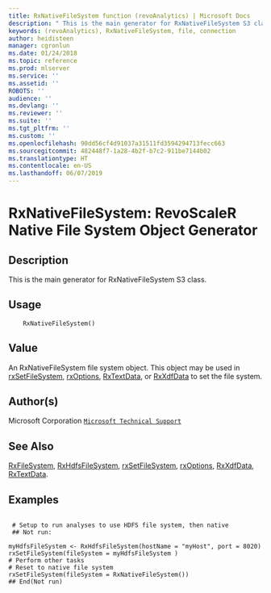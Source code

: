 ```yaml
---
title: RxNativeFileSystem function (revoAnalytics) | Microsoft Docs
description: " This is the main generator for RxNativeFileSystem S3 class. "
keywords: (revoAnalytics), RxNativeFileSystem, file, connection
author: heidisteen
manager: cgronlun
ms.date: 01/24/2018
ms.topic: reference
ms.prod: mlserver
ms.service: ''
ms.assetid: ''
ROBOTS: ''
audience: ''
ms.devlang: ''
ms.reviewer: ''
ms.suite: ''
ms.tgt_pltfrm: ''
ms.custom: ''
ms.openlocfilehash: 90dd56cf4d91037a31511fd3594294713fecc663
ms.sourcegitcommit: 482448f7-1a28-4b2f-b7c2-911be7144b02
ms.translationtype: HT
ms.contentlocale: en-US
ms.lasthandoff: 06/07/2019
---
```

 # <a name="rxnativefilesystem-revoscaler-native-file-system-object-generator"></a>RxNativeFileSystem: RevoScaleR Native File System Object Generator 
 ## <a name="description"></a>Description

This is the main generator for RxNativeFileSystem S3 class.


 ## <a name="usage"></a>Usage

```   
    RxNativeFileSystem()

```


 ## <a name="value"></a>Value

An RxNativeFileSystem file system object. This object may be used in [rxSetFileSystem](rxSetFileSystem.md), [rxOptions](rxOptions.md), [RxTextData](RxTextData.md), or [RxXdfData](RxXdfData.md) to set the file system.

 ## <a name="authors"></a>Author(s)
 Microsoft Corporation [`Microsoft Technical Support`](https://go.microsoft.com/fwlink/?LinkID=698556&clcid=0x409)


 ## <a name="see-also"></a>See Also

[RxFileSystem](RxFileSystem.md), [RxHdfsFileSystem](RxHdfsFileSystem.md), [rxSetFileSystem](rxSetFileSystem.md), [rxOptions](rxOptions.md), [RxXdfData](RxXdfData.md), [RxTextData](RxTextData.md).

 ## <a name="examples"></a>Examples

 ```

  # Setup to run analyses to use HDFS file system, then native
  ## Not run:

myHdfsFileSystem <- RxHdfsFileSystem(hostName = "myHost", port = 8020)
rxSetFileSystem(fileSystem = myHdfsFileSystem )
# Perform other tasks
# Reset to native file system
rxSetFileSystem(fileSystem = RxNativeFileSystem())
 ## End(Not run) 
```



